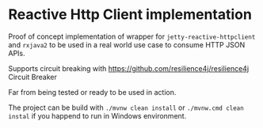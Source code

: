 # Reactive Http Client implementation

Proof of concept implementation of wrapper for ```jetty-reactive-httpclient``` and ```rxjava2``` to be used in a real world use case to consume HTTP JSON APIs.

Supports circuit breaking with https://github.com/resilience4j/resilience4j Circuit Breaker

Far from being tested or ready to be used in action.

The project can be build with ```./mvnw clean install``` or ```./mvnw.cmd clean instal``` if you happend to run in Windows environment.